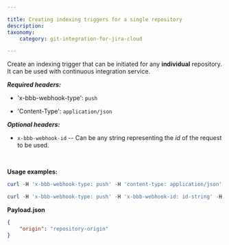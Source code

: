 ```yaml
---

title: Creating indexing triggers for a single repository
description:
taxonomy:
    category: git-integration-for-jira-cloud

---
```

Create an indexing trigger that can be initiated for any **individual** repository. It can be used with continuous integration service.

_**Required headers:**_

*   'x-bbb-webhook-type': `push`

*   'Content-Type': `application/json`


_**Optional headers:**_

*   `x-bbb-webhook-id` -- Can be any string representing the _id_ of the request to be used.

<br>

**Usage examples:**

```powershell
curl -H 'x-bbb-webhook-type: push' -H 'content-type: application/json' -X POST -d @payload.json https://webhook/url
```

```powershell
curl -H 'x-bbb-webhook-type: push' -H 'x-bbb-webhook-id: id-string' -H 'content-type: application/json' -X POST -d @payload.json https://webhook/url
```

**Payload.json**

```json
{
    "origin": "repository-origin"
}
```

